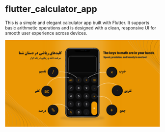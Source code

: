 # flutter_calculator_app

This is a simple and elegant calculator app built with Flutter. It supports basic arithmetic operations and is designed with a clean, responsive UI for smooth user experience across devices.

![image alt](https://github.com/matinnajafi/calculator_app/blob/39cc230b251f0f391c8584d044ce2b56c5a52202/calculator_banner.png)

